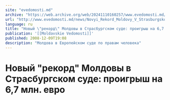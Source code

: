 ```yaml
---
site: "evedomosti.md"
archive: "https://web.archive.org/web/20241110160257/www.evedomosti.md/news/Novyi_Rekord_Moldovy_V_Strasburgskom_Sude_Proigrysh_Na_67_Mln_Evro"
url: "http://www.evedomosti.md/news/Novyi_Rekord_Moldovy_V_Strasburgskom_Sude_Proigrysh_Na_67_Mln_Evro"
language: ru
title: "Новый \"рекорд\" Молдовы в Страсбургском суде: проигрыш на 6,7 млн. евро"
publication: '[[Moldavskie Vedomosti]]'
published: 2008-12-09T19:08
description: "Молдова в Европейском суде по правам человека"
---
```


# Новый "рекорд" Молдовы в Страсбургском суде: проигрыш на 6,7 млн. евро


